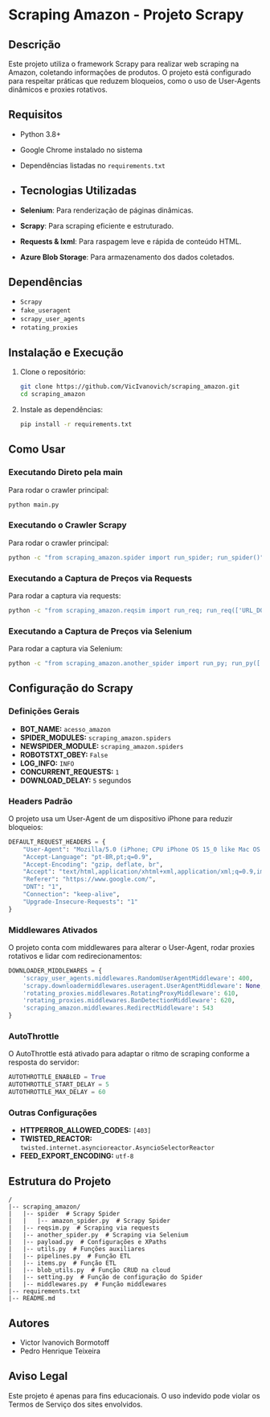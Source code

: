 # Scraping Amazon - Projeto Scrapy

## Descrição
Este projeto utiliza o framework Scrapy para realizar web scraping na Amazon, coletando informações de produtos. O projeto está configurado para respeitar práticas que reduzem bloqueios, como o uso de User-Agents dinâmicos e proxies rotativos.

## Requisitos

- Python 3.8+
- Google Chrome instalado no sistema
- Dependências listadas no `requirements.txt`

- ## Tecnologias Utilizadas
- **Selenium**: Para renderização de páginas dinâmicas.
- **Scrapy**: Para scraping eficiente e estruturado.
- **Requests & lxml**: Para raspagem leve e rápida de conteúdo HTML.
- **Azure Blob Storage**: Para armazenamento dos dados coletados.

## Dependências
- `Scrapy`
- `fake_useragent`
- `scrapy_user_agents`
- `rotating_proxies`
  
## Instalação e Execução
1. Clone o repositório:
   ```sh
   git clone https://github.com/VicIvanovich/scraping_amazon.git
   cd scraping_amazon
   ```
2. Instale as dependências:
   ```sh
   pip install -r requirements.txt
   ```
   
## Como Usar
### Executando Direto pela main
Para rodar o crawler principal:
```sh
python main.py
```

### Executando o Crawler Scrapy
Para rodar o crawler principal:
```sh
python -c "from scraping_amazon.spider import run_spider; run_spider()"
```

### Executando a Captura de Preços via Requests
Para rodar a captura via requests:
```sh
python -c "from scraping_amazon.reqsim import run_req; run_req(['URL_DO_PRODUTO'])"
```

### Executando a Captura de Preços via Selenium
Para rodar a captura via Selenium:
```sh
python -c "from scraping_amazon.another_spider import run_py; run_py(['URL_DO_PRODUTO'])"
```

## Configuração do Scrapy
### Definições Gerais
- **BOT_NAME:** `acesso_amazon`
- **SPIDER_MODULES:** `scraping_amazon.spiders`
- **NEWSPIDER_MODULE:** `scraping_amazon.spiders`
- **ROBOTSTXT_OBEY:** `False`
- **LOG_INFO:** `INFO`
- **CONCURRENT_REQUESTS:** `1`
- **DOWNLOAD_DELAY:** `5` segundos

### Headers Padrão
O projeto usa um User-Agent de um dispositivo iPhone para reduzir bloqueios:
```python
DEFAULT_REQUEST_HEADERS = {
    "User-Agent": "Mozilla/5.0 (iPhone; CPU iPhone OS 15_0 like Mac OS X) AppleWebKit/537.36 (KHTML, like Gecko) Version/15.0 Mobile/15E148 Safari/537.36",
    "Accept-Language": "pt-BR,pt;q=0.9",
    "Accept-Encoding": "gzip, deflate, br",
    "Accept": "text/html,application/xhtml+xml,application/xml;q=0.9,image/avif,image/webp,image/apng,*/*;q=0.8",
    "Referer": "https://www.google.com/",
    "DNT": "1",
    "Connection": "keep-alive",
    "Upgrade-Insecure-Requests": "1"
}
```

### Middlewares Ativados
O projeto conta com middlewares para alterar o User-Agent, rodar proxies rotativos e lidar com redirecionamentos:
```python
DOWNLOADER_MIDDLEWARES = {
    'scrapy_user_agents.middlewares.RandomUserAgentMiddleware': 400,
    'scrapy.downloadermiddlewares.useragent.UserAgentMiddleware': None,
    'rotating_proxies.middlewares.RotatingProxyMiddleware': 610,
    'rotating_proxies.middlewares.BanDetectionMiddleware': 620,
    'scraping_amazon.middlewares.RedirectMiddleware': 543
}
```

### AutoThrottle
O AutoThrottle está ativado para adaptar o ritmo de scraping conforme a resposta do servidor:
```python
AUTOTHROTTLE_ENABLED = True
AUTOTHROTTLE_START_DELAY = 5
AUTOTHROTTLE_MAX_DELAY = 60
```

### Outras Configurações
- **HTTPERROR_ALLOWED_CODES:** `[403]`
- **TWISTED_REACTOR:** `twisted.internet.asyncioreactor.AsyncioSelectorReactor`
- **FEED_EXPORT_ENCODING:** `utf-8`





## Estrutura do Projeto
```
/
|-- scraping_amazon/
|   |-- spider  # Scrapy Spider
|   |   |-- amazon_spider.py  # Scrapy Spider
|   |-- reqsim.py  # Scraping via requests
|   |-- another_spider.py  # Scraping via Selenium
|   |-- payload.py  # Configurações e XPaths
|   |-- utils.py  # Funções auxiliares
|   |-- pipelines.py  # Função ETL
|   |-- items.py  # Função ETL
|   |-- blob_utils.py  # Função CRUD na cloud   
|   |-- setting.py  # Função de configuração do Spider
|   |-- middlewares.py  # Função middlewares
|-- requirements.txt
|-- README.md
```

## Autores
- Victor Ivanovich Bormotoff
- Pedro Henrique Teixeira

## Aviso Legal
Este projeto é apenas para fins educacionais. O uso indevido pode violar os Termos de Serviço dos sites envolvidos.

